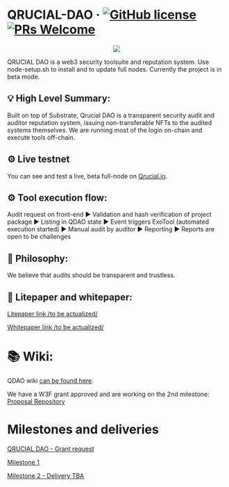 # QRUCIAL-DAO &middot; [![GitHub license](https://img.shields.io/badge/license-GPL3%2FApache2-blue)](#LICENSE) [![PRs Welcome](https://img.shields.io/badge/PRs-welcome-brightgreen.svg)](docs/CONTRIBUTING.adoc)

<p align="center">
  <img src="/docs/media/qrucial.gif">
</p>
QRUCIAL DAO is a web3 security toolsuite and reputation system. Use node-setup.sh to install and to update full nodes. Currently the project is in beta mode.

## 💡 High Level Summary:
Built on top of Substrate, Qrucial DAO is a transparent security audit and auditor reputation system, issuing non-transferable NFTs to the audited systems themselves. We are running most of the login on-chain and execute tools off-chain.

## ⚙️  Live testnet
You can see and test a live, beta full-node on [Qrucial.io](https://qrucial.io/).

## ⚙️  Tool execution flow: 
Audit request on front-end &#9658; Validation and hash verification of project package &#9658; Listing in QDAO state &#9658; Event triggers ExoTool (automated execution started) &#9658; Manual audit by auditor &#9658; Reporting &#9658; Reports are open to be challenges

## 🌱 Philosophy:

We believe that audits should be transparent and trustless.

## 📄 Litepaper and whitepaper:
[Litepaper link /to be actualized/](https://raw.githubusercontent.com/Qrucial/QRUCIAL-DAO/main/docs/QRUCIAL%20DAO%20Litepaper%202022.pdf)

[Whitepaper link /to be actualized/](https://raw.githubusercontent.com/Qrucial/QRUCIAL-DAO/main/docs/QRUCIAL_DAO_Whitepaper.pdf)

# 📚 Wiki:
QDAO wiki [can be found here](https://github.com/Qrucial/QRUCIAL-DAO/wiki).       

We have a W3F grant approved and are working on the 2nd milestone: [Proposal Repository](https://github.com/smilingSix/Grants-Program)

# Milestones and deliveries

[QRUCIAL DAO - Grant request](https://github.com/w3f/Grants-Program/blob/master/applications/QRUCIAL_DAO.md)

[Milestone 1](https://github.com/w3f/Grant-Milestone-Delivery/blob/master/deliveries/qrucial_dao_milestone_1.md)

[Milestone 2 - Delivery TBA](https://qrucial.io/)

